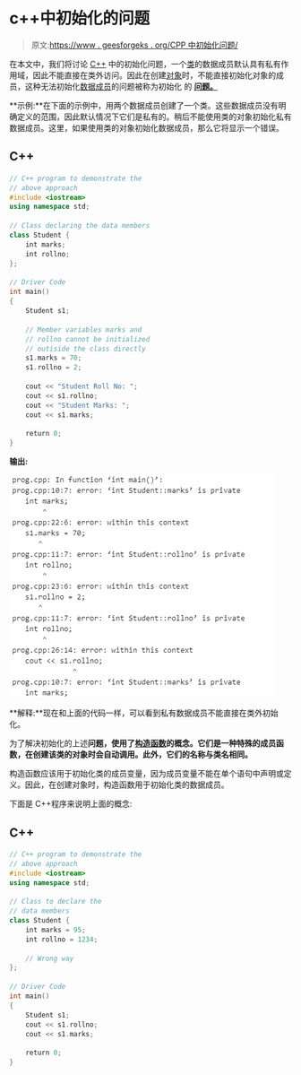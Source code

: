 # c++中初始化的问题

> 原文:[https://www . geesforgeks . org/CPP 中初始化问题/](https://www.geeksforgeeks.org/problem-of-initialization-in-cpp/)

在本文中，我们将讨论 [C++](https://www.geeksforgeeks.org/c-plus-plus/) 中的初始化问题，一个[类](https://www.geeksforgeeks.org/c-classes-and-objects/)的数据成员默认具有私有作用域，因此不能直接在类外访问。因此在创建[对象](https://www.geeksforgeeks.org/c-classes-and-objects/)时，不能直接初始化对象的成员，这种无法初始化[数据成员](https://www.geeksforgeeks.org/g-fact-32/)的问题被称为初始化 的 [**问题。**](https://www.geeksforgeeks.org/g-fact-32/)

**示例:**在下面的示例中，用两个数据成员创建了一个类。这些数据成员没有明确定义的范围，因此默认情况下它们是私有的。稍后不能使用类的对象初始化私有数据成员。这里，如果使用类的对象初始化数据成员，那么它将显示一个错误。

## C++

```cpp
// C++ program to demonstrate the
// above approach
#include <iostream>
using namespace std;

// Class declaring the data members
class Student {
    int marks;
    int rollno;
};

// Driver Code
int main()
{
    Student s1;

    // Member variables marks and
    // rollno cannot be initialized
    // outiside the class directly
    s1.marks = 70;
    s1.rollno = 2;

    cout << "Student Roll No: ";
    cout << s1.rollno;
    cout << "Student Marks: ";
    cout << s1.marks;

    return 0;
}
```

**输出:**

![](img/ab53f97733b53eb42abf7368f0937fe1.png)

**解释:**现在和上面的代码一样，可以看到私有数据成员不能直接在类外初始化。

为了解决初始化的上述**问题，使用了[构造函数](https://www.geeksforgeeks.org/constructors-c/)的概念。它们是一种特殊的成员函数，在创建该类的对象时会自动调用。此外，它们的名称与类名相同。**

构造函数应该用于初始化类的成员变量，因为成员变量不能在单个语句中声明或定义。因此，在创建对象时，构造函数用于初始化类的数据成员。

下面是 C++程序来说明上面的概念:

## C++

```cpp
// C++ program to demonstrate the
// above approach
#include <iostream>
using namespace std;

// Class to declare the
// data members
class Student {
    int marks = 95;
    int rollno = 1234;

    // Wrong way
};

// Driver Code
int main()
{
    Student s1;
    cout << s1.rollno;
    cout << s1.marks;

    return 0;
}
```